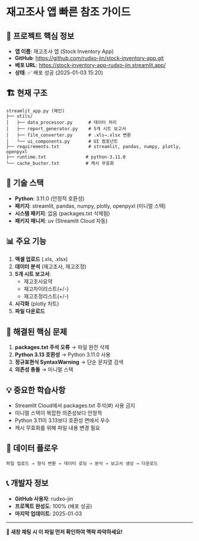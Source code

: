 # 재고조사 앱 빠른 참조 가이드

## 🎯 **프로젝트 핵심 정보**
- **앱 이름**: 재고조사 앱 (Stock Inventory App)
- **GitHub**: https://github.com/rudxo-jin/stock-inventory-app.git
- **배포 URL**: https://stock-inventory-app-rudxo-jin.streamlit.app/
- **상태**: ✅ 배포 성공 (2025-01-03 15:20)

## 🏗️ **현재 구조**
```
streamlit_app.py (메인)
├── utils/
│   ├── data_processor.py      # 데이터 처리
│   ├── report_generator.py    # 5개 시트 보고서
│   ├── file_converter.py      # .xls→.xlsx 변환
│   └── ui_components.py       # UI 컴포넌트
├── requirements.txt           # streamlit, pandas, numpy, plotly, openpyxl
├── runtime.txt               # python-3.11.0
└── cache_buster.txt          # 캐시 무효화
```

## 🔧 **기술 스택**
- **Python**: 3.11.0 (안정적 호환성)
- **패키지**: streamlit, pandas, numpy, plotly, openpyxl (미니멀 스택)
- **시스템 패키지**: 없음 (packages.txt 삭제됨)
- **패키지 매니저**: uv (Streamlit Cloud 자동)

## 📊 **주요 기능**
1. **엑셀 업로드** (.xls, .xlsx)
2. **데이터 분석** (재고조사, 재고조정)
3. **5개 시트 보고서**:
   - 재고조사요약
   - 재고차이리스트(+/-)
   - 재고조정리스트(+/-)
4. **시각화** (plotly 차트)
5. **파일 다운로드**

## 🚨 **해결된 핵심 문제**
1. **packages.txt 주석 오류** → 파일 완전 삭제
2. **Python 3.13 호환성** → Python 3.11.0 사용
3. **정규표현식 SyntaxWarning** → 단순 문자열 검색
4. **의존성 충돌** → 미니멀 스택

## 💡 **중요한 학습사항**
- Streamlit Cloud에서 packages.txt 주석(#) 사용 금지
- 미니멀 스택이 복잡한 의존성보다 안정적
- Python 3.11이 3.13보다 호환성 면에서 우수
- 캐시 무효화를 위해 파일 내용 변경 필요

## 🔄 **데이터 플로우**
```
파일 업로드 → 형식 변환 → 데이터 로딩 → 분석 → 보고서 생성 → 다운로드
```

## 📞 **개발자 정보**
- **GitHub 사용자**: rudxo-jin
- **프로젝트 완성도**: 100% (배포 성공)
- **마지막 업데이트**: 2025-01-03

---
**📌 새창 채팅 시 이 파일 먼저 확인하여 맥락 파악하세요!** 